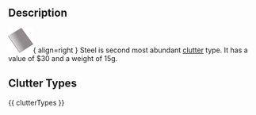## Description
![](../static/clutter/clutter-steel.png "Steel Icon"){ align=right }
Steel is second most abundant [clutter](/clutter "All Clutter Types") type. It has a value of $30 and a weight of 15g.

## Clutter Types
{{ clutterTypes }}